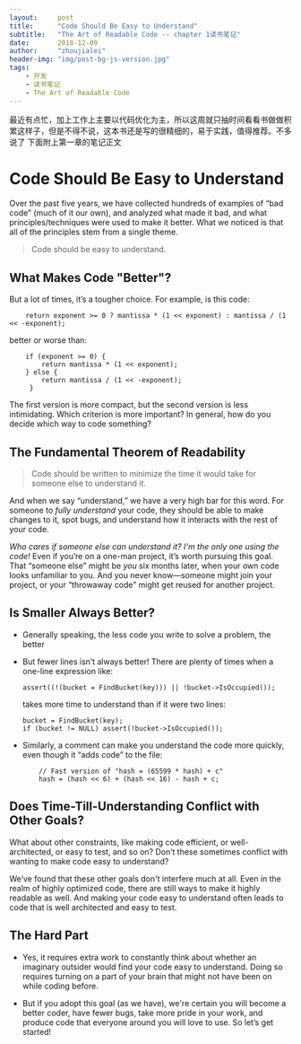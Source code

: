 ```yaml
---
layout:     post
title:      "Code Should Be Easy to Understand"
subtitle:   "The Art of Readable Code -- chapter 1读书笔记"
date:       2018-12-09
author:     "zhoujialei"
header-img: "img/post-bg-js-version.jpg"
tags:
    - 开发
    - 读书笔记
    - The Art of Readable Code
---
```


最近有点忙，加上工作上主要以代码优化为主，所以这周就只抽时间看看书做做积累这样子，但是不得不说，这本书还是写的很精细的，易于实践，值得推荐。不多说了 下面附上第一章的笔记正文


# Code Should Be Easy to Understand

Over the past five years, we have collected hundreds of examples of “bad code” (much of it our own), and analyzed what made it bad, and what principles/techniques were used to make it better. What we noticed is that all of the principles stem from a single theme.

> Code should be easy to understand.

## What Makes Code "Better"?

But a lot of times, it’s a tougher choice. For example, is this code:

```
    return exponent >= 0 ? mantissa * (1 << exponent) : mantissa / (1 << -exponent); 
```

better or worse than:

```
    if (exponent >= 0) {
        return mantissa * (1 << exponent);
    } else {
        return mantissa / (1 << -exponent);
	 }
```	 

The first version is more compact, but the second version is less intimidating. Which criterion is more important? In general, how do you decide which way to code something?

## The Fundamental Theorem of Readability

> Code should be written to minimize the time it would take for someone else to understand it.

And when we say “understand,” we have a very high bar for this word. For someone to *fully understand* your code, they should be able to make changes to it, spot bugs, and understand how it interacts with the rest of your code.

*Who cares if someone else can understand it? I'm the only one using the code!* Even if you’re on a one-man project, it’s worth pursuing this goal. That “someone else” might be *you* six months later, when your own code looks unfamiliar to you. And you never know—someone might join your project, or your “throwaway code” might get reused for another project.

## Is Smaller Always Better?

* Generally speaking, the less code you write to solve a problem, the better
* But fewer lines isn’t always better! There are plenty of times when a one-line expression like:
 
	```
    assert((!(bucket = FindBucket(key))) || !bucket->IsOccupied());
	```

	takes more time to understand than if it were two lines:
	
	```
    bucket = FindBucket(key);
    if (bucket != NULL) assert(!bucket->IsOccupied());
    ```
    
* Similarly, a comment can make you understand the code more quickly, even though it “adds code” to the file:

	```
	    // Fast version of "hash = (65599 * hash) + c"
	    hash = (hash << 6) + (hash << 16) - hash + c;    
	```
	
## Does Time-Till-Understanding Conflict with Other Goals?    

What about other constraints, like making code efficient, or well-architected, or easy to test, and so on? Don’t these sometimes conflict with wanting to make code easy to understand?

We’ve found that these other goals don't interfere much at all. Even in the realm of highly optimized code, there are still ways to make it highly readable as well. And making your code easy to understand often leads to code that is well architected and easy to test.

## The Hard Part

* Yes, it requires extra work to constantly think about whether an imaginary outsider would find your code easy to understand. Doing so requires turning on a part of your brain that might not have been on while coding before.

* But if you adopt this goal (as we have), we're certain you will become a better coder, have fewer bugs, take more pride in your work, and produce code that everyone around you will love to use. So let’s get started!


























